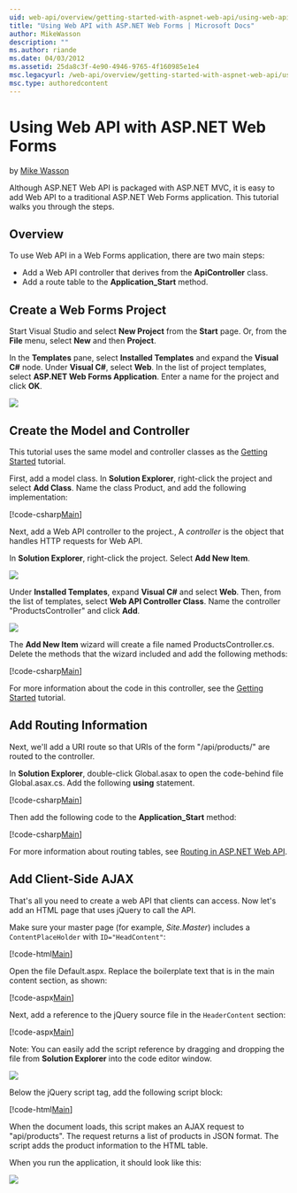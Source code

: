 ```yaml
---
uid: web-api/overview/getting-started-with-aspnet-web-api/using-web-api-with-aspnet-web-forms
title: "Using Web API with ASP.NET Web Forms | Microsoft Docs"
author: MikeWasson
description: ""
ms.author: riande
ms.date: 04/03/2012
ms.assetid: 25da8c3f-4e90-4946-9765-4f160985e1e4
msc.legacyurl: /web-api/overview/getting-started-with-aspnet-web-api/using-web-api-with-aspnet-web-forms
msc.type: authoredcontent
---
```

# Using Web API with ASP.NET Web Forms

by [Mike Wasson](https://github.com/MikeWasson)

Although ASP.NET Web API is packaged with ASP.NET MVC, it is easy to add Web API to a traditional ASP.NET Web Forms application. This tutorial walks you through the steps.

## Overview

To use Web API in a Web Forms application, there are two main steps:

- Add a Web API controller that derives from the **ApiController** class.
- Add a route table to the **Application\_Start** method.

## Create a Web Forms Project

Start Visual Studio and select **New Project** from the **Start** page. Or, from the **File** menu, select **New** and then **Project**.

In the **Templates** pane, select **Installed Templates** and expand the **Visual C#** node. Under **Visual C#**, select **Web**. In the list of project templates, select **ASP.NET Web Forms Application**. Enter a name for the project and click **OK**.

![](using-web-api-with-aspnet-web-forms/_static/image1.png)

## Create the Model and Controller

This tutorial uses the same model and controller classes as the [Getting Started](tutorial-your-first-web-api.md) tutorial.

First, add a model class. In **Solution Explorer**, right-click the project and select **Add Class**. Name the class Product, and add the following implementation:

[!code-csharp[Main](using-web-api-with-aspnet-web-forms/samples/sample1.cs)]

Next, add a Web API controller to the project., A *controller* is the object that handles HTTP requests for Web API.

In **Solution Explorer**, right-click the project. Select **Add New Item**.

![](using-web-api-with-aspnet-web-forms/_static/image2.png)

Under **Installed Templates**, expand **Visual C#** and select **Web**. Then, from the list of templates, select **Web API Controller Class**. Name the controller "ProductsController" and click **Add**.

![](using-web-api-with-aspnet-web-forms/_static/image3.png)

The **Add New Item** wizard will create a file named ProductsController.cs. Delete the methods that the wizard included and add the following methods:

[!code-csharp[Main](using-web-api-with-aspnet-web-forms/samples/sample2.cs)]

For more information about the code in this controller, see the [Getting Started](tutorial-your-first-web-api.md) tutorial.

## Add Routing Information

Next, we'll add a URI route so that URIs of the form &quot;/api/products/&quot; are routed to the controller.

In **Solution Explorer**, double-click Global.asax to open the code-behind file Global.asax.cs. Add the following **using** statement.

[!code-csharp[Main](using-web-api-with-aspnet-web-forms/samples/sample3.cs)]

Then add the following code to the **Application\_Start** method:

[!code-csharp[Main](using-web-api-with-aspnet-web-forms/samples/sample4.cs)]

For more information about routing tables, see [Routing in ASP.NET Web API](../web-api-routing-and-actions/routing-in-aspnet-web-api.md).

## Add Client-Side AJAX

That's all you need to create a web API that clients can access. Now let's add an HTML page that uses jQuery to call the API.

Make sure your master page (for example, *Site.Master*) includes a `ContentPlaceHolder` with `ID="HeadContent"`:

[!code-html[Main](using-web-api-with-aspnet-web-forms/samples/sample8.html)]

Open the file Default.aspx. Replace the boilerplate text that is in the main content section, as shown:

[!code-aspx[Main](using-web-api-with-aspnet-web-forms/samples/sample5.aspx)]

Next, add a reference to the jQuery source file in the `HeaderContent` section:

[!code-aspx[Main](using-web-api-with-aspnet-web-forms/samples/sample6.aspx?highlight=2)]

Note: You can easily add the script reference by dragging and dropping the file from **Solution Explorer** into the code editor window.

![](using-web-api-with-aspnet-web-forms/_static/image4.png)

Below the jQuery script tag, add the following script block:

[!code-html[Main](using-web-api-with-aspnet-web-forms/samples/sample7.html)]

When the document loads, this script makes an AJAX request to &quot;api/products&quot;. The request returns a list of products in JSON format. The script adds the product information to the HTML table.

When you run the application, it should look like this:

![](using-web-api-with-aspnet-web-forms/_static/image5.png)

